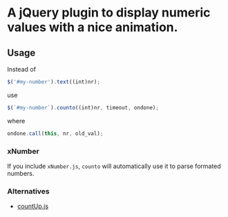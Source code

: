 # A jQuery plugin to display numeric values with a nice animation.

## Usage

Instead of 
```js
$('#my-number').text((int)nr);
```

use
```js
$(`#my-number`).counto((int)nr, timeout, ondone);
```

where 
```js
ondone.call(this, nr, old_val);
```

### xNumber

If you include `xNumber.js`, `counto` will automatically use it to parse formated numbers.


### Alternatives

- [countUp.js](https://inorganik.github.io/countUp.js/)

